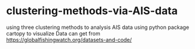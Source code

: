 # clustering-methods-via-AIS-data
using three clustering methods to analysis AIS data
using python package cartopy to visualize
Data can get from https://globalfishingwatch.org/datasets-and-code/

